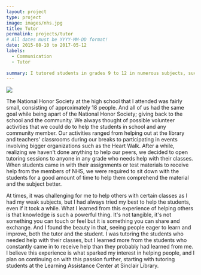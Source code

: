 ```yaml
---
layout: project
type: project
image: images/nhs.jpg
title: Tutor
permalink: projects/tutor
# All dates must be YYYY-MM-DD format!
date: 2015-08-10 to 2017-05-12
labels:
  - Communication
  - Tutor
  
summary: I tutored students in grades 9 to 12 in numerous subjects, such as English, Math, Science, Social Studies and AP courses.
---
```


<img class="ui image" src="{{ site.baseurl }}/images/lac.png">

The National Honor Society at the high school that I attended was fairly small, consisting of approximately 18 people. And all of us had the same goal while being apart of the National Honor Society; giving back to the school and the community. We always thought of possible volunteer activities that we could do to help the students in school and any community member. Our activities ranged from helping out at the library and teachers' classrooms during our breaks to participating in events involving bigger organizations such as the Heart Walk. After a while, realizing we haven't done anything to help our peers, we decided to open tutoring sessions to anyone in any grade who needs help with their classes. When students came in with their assignments or test materials to receive help from the members of NHS, we were required to sit down with the students for a good amount of time to help them comprehend the material and the subject better. 

At times, it was challenging for me to help others with certain classes as I had my weak subjects, but I had always tried my best to help the students, even if it took a while. What I learned from this experience of helping others is that knowledge is such a powerful thing. It's not tangible, it's not something you can touch or feel but it is something you can share and exchange. And I found the beauty in that, seeing people eager to learn and improve, both the tutor and the student. I was tutoring the students who needed help with their classes, but I learned more from the students who constantly came in to receive help than they probably had learned from me. I believe this experience is what sparked my interest in helping people, and I plan on continuing on with this passion further, starting with tutoring students at the Learning Assistance Center at Sinclair Library.
